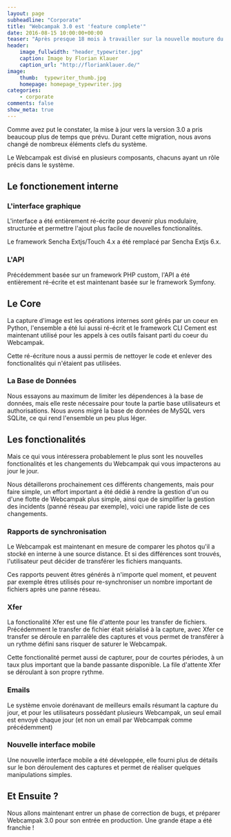 ```yaml
---
layout: page
subheadline: "Corporate"
title: "Webcampak 3.0 est 'feature complete'"
date: 2016-08-15 10:00:00+00:00
teaser: "Après presque 18 mois à travailler sur la nouvelle mouture du Webcampak, nous nous approchons de la fin du dévelopement"
header:
    image_fullwidth: "header_typewriter.jpg"
    caption: Image by Florian Klauer
    caption_url: "http://florianklauer.de/"
image:
    thumb:  typewriter_thumb.jpg
    homepage: homepage_typewriter.jpg
categories:
    - corporate
comments: false
show_meta: true
---
```


Comme avez put le constater, la mise à jour vers la version 3.0 a pris beaucoup plus de temps que prévu. Durant cette migration, nous avons changé de nombreux éléments clefs du système.

Le Webcampak est divisé en plusieurs composants, chacuns ayant un rôle précis dans le système.

## Le fonctionement interne

### L'interface graphique
L'interface a été entièrement ré-écrite pour devenir plus modulaire, structurée et permettre l'ajout plus facile de nouvelles fonctionalités.

Le framework Sencha Extjs/Touch 4.x a été remplacé par Sencha Extjs 6.x.

### L'API
Précédemment basée sur un framework PHP custom, l'API a été entièrement ré-écrite et est maintenant basée sur le framework Symfony.

## Le Core
La capture d'image est les opérations internes sont gérés par un coeur en Python, l'ensemble a été lui aussi ré-écrit et le framework CLI Cement est maintenant utilisé pour les appels à ces outils faisant parti du coeur du Webcampak.

Cette ré-écriture nous a aussi permis de nettoyer le code et enlever des fonctionalités qui n'étaient pas utilisées.

### La Base de Données

Nous essayons au maximum de limiter les dépendences à la base de données, mais elle reste nécessaire pour toute la partie base utilisateurs et authorisations. Nous avons migré la base de données de MySQL vers SQLite, ce qui rend l'ensemble un peu plus léger.

## Les fonctionalités

Mais ce qui vous intéressera probablement le plus sont les nouvelles fonctionalités et les changements du Webcampak qui vous impacterons au jour le jour.

Nous détaillerons prochainement ces différents changements, mais pour faire simple, un effort important a été dédié à rendre la gestion d'un ou d'une flotte de Webcampak plus simple, ainsi que de simplifier la gestion des incidents (panné réseau par exemple), voici une rapide liste de ces changements.

### Rapports de synchronisation
Le Webcampak est maintenant en mesure de comparer les photos qu'il a stocké en interne à une source distance. Et si des différences sont trouvés, l'utilisateur peut décider de transférer les fichiers manquants.

Ces rapports peuvent êtres générés à n'importe quel moment, et peuvent par exemple êtres utilisés pour re-synchroniser un nombre important de fichiers après une panne réseau.

### Xfer
La fonctionalité Xfer est une file d'attente pour les transfer de fichiers. Précédemment le transfer de fichier était sérialisé à la capture, avec Xfer ce transfer se déroule en parralèle des captures et vous permet de transférer à un rythme défini sans risquer de saturer le Webcampak.

Cette fonctionalité permet aussi de capturer, pour de courtes périodes, à un taux plus important que la bande passante disponible. La file d'attente Xfer se déroulant à son propre rythme.

### Emails
Le système envoie dorénavant de meilleurs emails résumant la capture du jour, et pour les utilisateurs possédant plusieurs Webcampak, un seul email est envoyé chaque jour (et non un email par Webcampak comme précédemment)

### Nouvelle interface mobile
Une nouvelle interface mobile a été développée, elle fourni plus de détails sur le bon déroulement des captures et permet de réaliser quelques manipulations simples.

## Et Ensuite ?

Nous allons maintenant entrer un phase de correction de bugs, et préparer Webcampak 3.0 pour son entrée en production. Une grande étape a été franchie !

